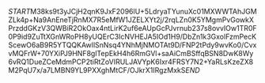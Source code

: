 $START$M38ks9t3yJCjH2qnK9JxF2096lU+5LdryaTYunuXc01MXWWTAhJGMZLk4p+Na9AnEneTjRnMX7R5eMfW1JZELXYt2j/2rqLZn0K5YMgmPvGowkXPrzddGKzV3QWBiR2OkOax4ntLirK2uf6eAUpGcPJvrnub237s8ovvIOw1TR0F0P9id9ZuTtXGnWRoPH8yUQErC3IcNVHEJA5IOd1H9/DbZn1k3GxolFzmPecKScewO6aB9R5YTQQKAwIlSnNsq4YNhMjNMOTAt9D/FNP2tPdy9wvKo0/CvxvMQFrW+70YXiPJ9HNF8glTepEkH4h6RmGVl+saAiCmBSffqBSN8DwK8Wy6vRQ1DueZCeMdmPCP2tiRtZoVIRULJAVYpK6Ixr4FRSY7N2+YaRLsKzeZX8M2PqU7x/a7LMBN9YL9PXXghMtCF/OJkrX1IRgzMxkS$END$